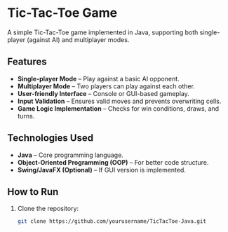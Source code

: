 # Tic-Tac-Toe Game

A simple Tic-Tac-Toe game implemented in Java, supporting both single-player (against AI) and multiplayer modes.

## Features
- **Single-player Mode** – Play against a basic AI opponent.
- **Multiplayer Mode** – Two players can play against each other.
- **User-friendly Interface** – Console or GUI-based gameplay.
- **Input Validation** – Ensures valid moves and prevents overwriting cells.
- **Game Logic Implementation** – Checks for win conditions, draws, and turns.

## Technologies Used
- **Java** – Core programming language.
- **Object-Oriented Programming (OOP)** – For better code structure.
- **Swing/JavaFX (Optional)** – If GUI version is implemented.

## How to Run
1. Clone the repository:
   ```sh
   git clone https://github.com/yourusername/TicTacToe-Java.git
